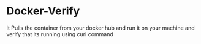 # Docker-Verify
It Pulls the container from your docker hub and run it on your machine and verify that its running using curl command
